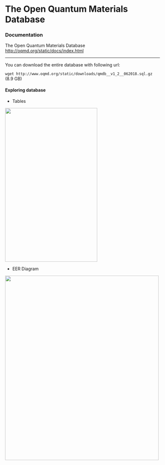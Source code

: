 # The Open Quantum Materials Database

### Documentation

The Open Quantum Materials Database http://oqmd.org/static/docs/index.html <br />

----
You can download the entire database with following url:

```wget http://www.oqmd.org/static/downloads/qmdb__v1_2__062018.sql.gz``` (8.9 GB) 


#### Exploring database

* Tables 

<img width="300" height="500" src='https://github.com/ef10007/CMS_Data_Collection/blob/master/oqmd/img/show_tables.png' > <br />

* EER Diagram

<img width="500" height="600" src='https://github.com/ef10007/CMS_Data_Collection/blob/master/oqmd/img/OQMD_EER_Diagram.png' > <br />
